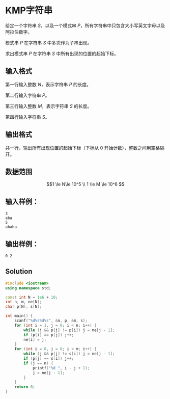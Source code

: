 # KMP字符串

给定一个字符串 $S$，以及一个模式串 $P$，所有字符串中只包含大小写英文字母以及阿拉伯数字。

模式串 $P$ 在字符串 $S$ 中多次作为子串出现。

求出模式串 $P$ 在字符串 $S$ 中所有出现的位置的起始下标。

## 输入格式

第一行输入整数 $N$，表示字符串 $P$ 的长度。

第二行输入字符串 $P$。

第三行输入整数 $M$，表示字符串 $S$ 的长度。

第四行输入字符串 $S$。

## 输出格式

共一行，输出所有出现位置的起始下标（下标从 $0$ 开始计数），整数之间用空格隔开。

## 数据范围

$$1 \le N\le 10^5
\\
1 \le M \le 10^6
$$

## 输入样例：

```text
3
aba
5
ababa
```

## 输出样例：

```text
0 2
```

## Solution

```Cpp
#include <iostream>
using namespace std;

const int N = 1e6 + 10;
int n, m, ne[N];
char p[N], s[N];

int main() {
    scanf("%d%s%d%s", &n, p, &m, s);
    for (int i = 1, j = 0; i < n; i++) {
        while (j && p[j] != p[i]) j = ne[j - 1];
        if (p[i] == p[j]) j++;
        ne[i] = j;
    }
    for (int i = 0, j = 0; i < m; i++) {
        while (j && p[j] != s[i]) j = ne[j - 1];
        if (p[j] == s[i]) j++;
        if (j == n) {
            printf("%d ", i - j + 1);
            j = ne[j - 1];
        }
    }
    return 0;
}
```